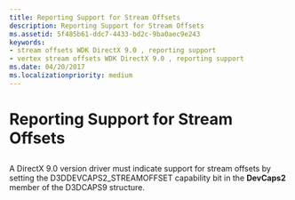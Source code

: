 ```yaml
---
title: Reporting Support for Stream Offsets
description: Reporting Support for Stream Offsets
ms.assetid: 5f485b61-ddc7-4433-bd2c-9ba0aec9e243
keywords:
- stream offsets WDK DirectX 9.0 , reporting support
- vertex stream offsets WDK DirectX 9.0 , reporting support
ms.date: 04/20/2017
ms.localizationpriority: medium
---
```


# Reporting Support for Stream Offsets


## <span id="ddk_reporting_support_for_stream_offsets_gg"></span><span id="DDK_REPORTING_SUPPORT_FOR_STREAM_OFFSETS_GG"></span>


A DirectX 9.0 version driver must indicate support for stream offsets by setting the D3DDEVCAPS2\_STREAMOFFSET capability bit in the **DevCaps2** member of the D3DCAPS9 structure.

 

 





